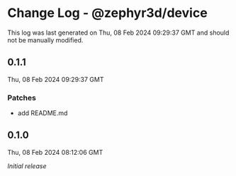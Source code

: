 # Change Log - @zephyr3d/device

This log was last generated on Thu, 08 Feb 2024 09:29:37 GMT and should not be manually modified.

## 0.1.1
Thu, 08 Feb 2024 09:29:37 GMT

### Patches

- add README.md

## 0.1.0
Thu, 08 Feb 2024 08:12:06 GMT

_Initial release_

